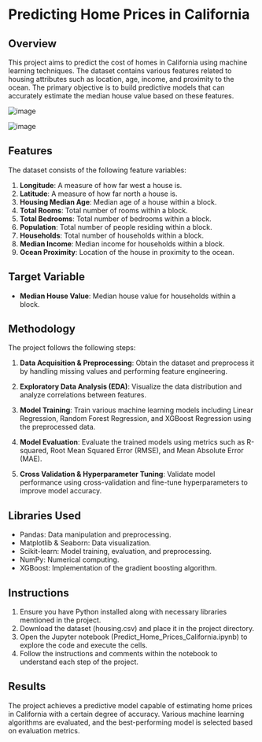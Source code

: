 # Predicting Home Prices in California

## Overview

This project aims to predict the cost of homes in California using machine learning techniques. The dataset contains
various features related to housing attributes such as location, age, income, and proximity to the ocean. The primary
objective is to build predictive models that can accurately estimate the median house value based on these features.


![image](https://github.com/user-attachments/assets/9b196fdf-94a7-44e1-9988-fd8a03f2143d)



![image](https://github.com/user-attachments/assets/0391a715-0ce6-4f76-86d3-a2f8955a75ec)



## Features

The dataset consists of the following feature variables:

1. **Longitude**: A measure of how far west a house is.
2. **Latitude**: A measure of how far north a house is.
3. **Housing Median Age**: Median age of a house within a block.
4. **Total Rooms**: Total number of rooms within a block.
5. **Total Bedrooms**: Total number of bedrooms within a block.
6. **Population**: Total number of people residing within a block.
7. **Households**: Total number of households within a block.
8. **Median Income**: Median income for households within a block.
9. **Ocean Proximity**: Location of the house in proximity to the ocean.

## Target Variable

- **Median House Value**: Median house value for households within a block.

## Methodology

The project follows the following steps:

1. **Data Acquisition & Preprocessing**: Obtain the dataset and preprocess it by handling missing values and performing
   feature engineering.

2. **Exploratory Data Analysis (EDA)**: Visualize the data distribution and analyze correlations between features.

3. **Model Training**: Train various machine learning models including Linear Regression, Random Forest Regression, and
   XGBoost Regression using the preprocessed data.

4. **Model Evaluation**: Evaluate the trained models using metrics such as R-squared, Root Mean Squared Error (RMSE),
   and Mean Absolute Error (MAE).

5. **Cross Validation & Hyperparameter Tuning**: Validate model performance using cross-validation and fine-tune
   hyperparameters to improve model accuracy.

## Libraries Used

- Pandas: Data manipulation and preprocessing.
- Matplotlib & Seaborn: Data visualization.
- Scikit-learn: Model training, evaluation, and preprocessing.
- NumPy: Numerical computing.
- XGBoost: Implementation of the gradient boosting algorithm.

## Instructions

1. Ensure you have Python installed along with necessary libraries mentioned in the project.
2. Download the dataset (housing.csv) and place it in the project directory.
3. Open the Jupyter notebook (Predict_Home_Prices_California.ipynb) to explore the code and execute the cells.
4. Follow the instructions and comments within the notebook to understand each step of the project.

## Results

The project achieves a predictive model capable of estimating home prices in California with a certain degree of
accuracy. Various machine learning algorithms are evaluated, and the best-performing model is selected based on
evaluation metrics.
